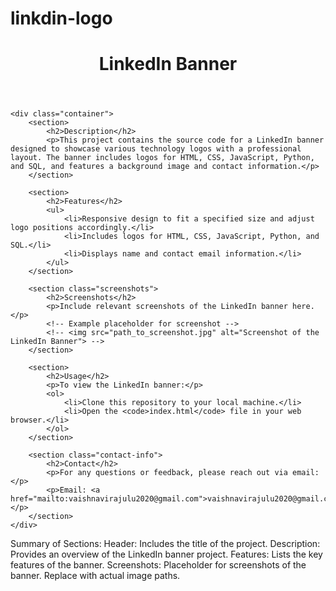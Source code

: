 # linkdin-logo
<body>
    <header>
        <h1>LinkedIn Banner</h1>
    </header>
    
    <div class="container">
        <section>
            <h2>Description</h2>
            <p>This project contains the source code for a LinkedIn banner designed to showcase various technology logos with a professional layout. The banner includes logos for HTML, CSS, JavaScript, Python, and SQL, and features a background image and contact information.</p>
        </section>
        
        <section>
            <h2>Features</h2>
            <ul>
                <li>Responsive design to fit a specified size and adjust logo positions accordingly.</li>
                <li>Includes logos for HTML, CSS, JavaScript, Python, and SQL.</li>
                <li>Displays name and contact email information.</li>
            </ul>
        </section>
        
        <section class="screenshots">
            <h2>Screenshots</h2>
            <p>Include relevant screenshots of the LinkedIn banner here.</p>
            <!-- Example placeholder for screenshot -->
            <!-- <img src="path_to_screenshot.jpg" alt="Screenshot of the LinkedIn Banner"> -->
        </section>
        
        <section>
            <h2>Usage</h2>
            <p>To view the LinkedIn banner:</p>
            <ol>
                <li>Clone this repository to your local machine.</li>
                <li>Open the <code>index.html</code> file in your web browser.</li>
            </ol>
        </section>
        
        <section class="contact-info">
            <h2>Contact</h2>
            <p>For any questions or feedback, please reach out via email:</p>
            <p>Email: <a href="mailto:vaishnavirajulu2020@gmail.com">vaishnavirajulu2020@gmail.com</a></p>
        </section>
    </div>
</body>

</html>
Summary of Sections:
Header: Includes the title of the project.
Description: Provides an overview of the LinkedIn banner project.
Features: Lists the key features of the banner.
Screenshots: Placeholder for screenshots of the banner. Replace with actual image paths.
